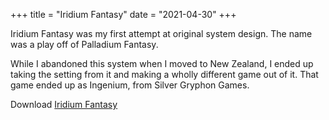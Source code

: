 +++
title = "Iridium Fantasy"
date = "2021-04-30"
+++

Iridium Fantasy was my first attempt at original system design. The name was
a play off of Palladium Fantasy.

While I abandoned this system when I moved to New Zealand, I ended up taking
the setting from it and making a wholly different game out of it. That game
ended up as Ingenium, from Silver Gryphon Games.

Download [Iridium Fantasy](https://dungeonhack.nyc3.digitaloceanspaces.com/rpgs/iridiumfantasy.pdf)
